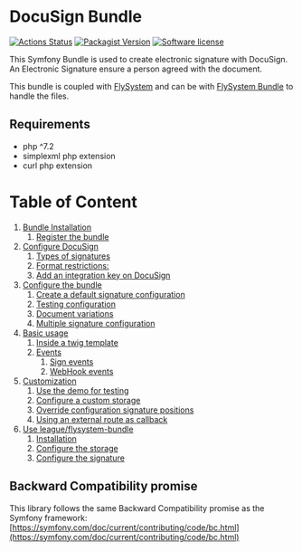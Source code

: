 # DocuSign Bundle

[![Actions Status](https://github.com/gregoirehebert/docusign-bundle/workflows/CI/badge.svg)](https://github.com/gregoirehebert/docusign-bundle/actions)
[![Packagist Version](https://img.shields.io/packagist/v/gheb/docusign-bundle.svg?style=flat-square)](https://packagist.org/packages/gheb/docusign-bundle)
[![Software license](https://img.shields.io/github/license/gregoirehebert/docusign-bundle.svg?style=flat-square)](https://github.com/gregoirehebert/docusign-bundle/blob/master/LICENSE)

This Symfony Bundle is used to create electronic signature with DocuSign.
An Electronic Signature ensure a person agreed with the document.

This bundle is coupled with [FlySystem](https://flysystem.thephpleague.com) and can be with [FlySystem Bundle](https://github.com/thephpleague/flysystem-bundle) to handle the files.

## Requirements

- php ^7.2
- simplexml php extension
- curl php extension

# Table of Content

1.  [Bundle Installation](doc/installation.md)
    1.  [Register the bundle](doc/installation.md#register-the-bundle)
1.  [Configure DocuSign](doc/configure-docusign.md#docusign-configuration)
    1.  [Types of signatures](doc/configure-docusign.md#types-of-signatures)
    1.  [Format restrictions:](doc/configure-docusign.md#format-restrictions)
    1.  [Add an integration key on DocuSign](doc/configure-docusign.md#add-an-integration-key-on-docusign)
1.  [Configure the bundle](doc/configure-the-bundle.md)
    1.  [Create a default signature configuration](doc/configure-the-bundle.md#create-a-default-signature-configuration)
    1.  [Testing configuration](doc/configure-the-bundle.md#testing-configuration)
    1.  [Document variations](doc/configure-the-bundle.md#document-variations)
    1.  [Multiple signature configuration](doc/configure-the-bundle.md#multiple-signature-configuration)
1.  [Basic usage](doc/usage.md)
    1.  [Inside a twig template](doc/usage.md#inside-a-twig-template)
    1.  [Events](doc/events.md)
        1.  [Sign events](doc/events.md#sign-events)
        1.  [WebHook events](doc/events.md#webhook-events)
1.  [Customization](doc/customize-the-bundle.md)
    1. [Use the demo for testing](doc/customize-the-bundle.md#use-the-demo-for-testing)
    1. [Configure a custom storage](doc/customize-the-bundle.md#configure-a-custom-storage)
    1. [Override configuration signature positions](doc/customize-the-bundle.md#override-configuration-signature-positions)
    1. [Using an external route as callback](doc/customize-the-bundle.md#using-an-external-route-as-callback)
1.  [Use league/flysystem-bundle](doc/use-flysystem-bundle.md)
    1.  [Installation](doc/use-flysystem-bundle.md#installation)
    1.  [Configure the storage](doc/use-flysystem-bundle.md#configure-the-storage)
    1.  [Configure the signature](doc/use-flysystem-bundle.md#configure-the-signature)

## Backward Compatibility promise

This library follows the same Backward Compatibility promise as the Symfony framework: [https://symfony.com/doc/current/contributing/code/bc.html](https://symfony.com/doc/current/contributing/code/bc.html)
